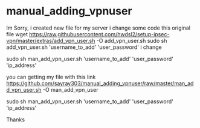 # manual_adding_vpnuser

Im Sorry, i created new file for my server
i change some code
this original file
wget https://raw.githubusercontent.com/hwdsl2/setup-ipsec-vpn/master/extras/add_vpn_user.sh -O add_vpn_user.sh
sudo sh add_vpn_user.sh 'username_to_add' 'user_password'
i change

sudo sh man_add_vpn_user.sh 'username_to_add' 'user_password' 'ip_address'

you can getting my file with this link
https://github.com/sayray303/manual_adding_vpnuser/raw/master/man_add_vpn_user.sh -O man_add_vpn_user

sudo sh man_add_vpn_user.sh 'username_to_add' 'user_password' 'ip_address'



Thanks
